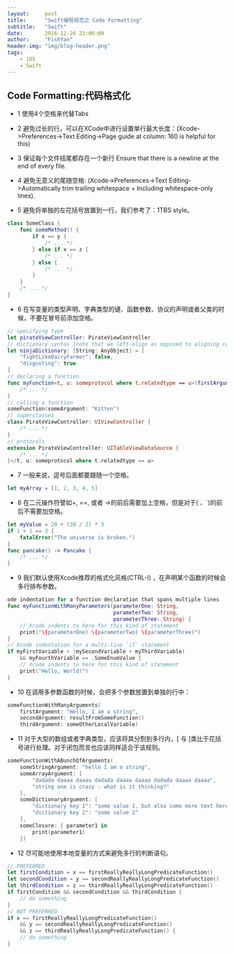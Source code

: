 ```yaml
---
layout:     post
title:      "Swift编程规范之 Code Formatting"
subtitle:   "Swift"
date:       2016-12-26 22:00:00
author:     "FishYan"
header-img: "img/blog-header.png"
tags:
    - iOS
    - Swift
---
```


## Code Formatting:代码格式化

- 1 使用4个空格来代替Tabs

- 2 避免过长的行，可以在XCode中进行设置单行最大长度：(Xcode->Preferences->Text Editing->Page guide at column: 160 is helpful for this)

- 3 保证每个文件结尾都存在一个新行 Ensure that there is a newline at the end of every file.

- 4 避免无意义的尾随空格: (Xcode->Preferences->Text Editing->Automatically trim trailing whitespace + Including whitespace-only lines).

- 5 避免将单独的左花括号放置到一行，我们参考了：1TBS style。
```swift
class SomeClass {
    func someMethod() {
        if x == y {
            /* ... */
        } else if x == z {
            /* ... */
        } else {
            /* ... */
        }
    }
    /* ... */
}
```
- 6 在写变量的类型声明、字典类型的键、函数参数、协议的声明或者父类的时候，不要在冒号前添加空格。

```swift
// specifying type
let pirateViewController: PirateViewController
// dictionary syntax (note that we left-align as opposed to aligning colons)
let ninjaDictionary: [String: AnyObject] = [
    "fightLikeDairyFarmer": false,
    "disgusting": true
]
// declaring a function
func myFunction<t, u: someprotocol where t.relatedtype == u>(firstArgument: U, secondArgument: T) {
    /* ... */
}
// calling a function
someFunction(someArgument: "Kitten")
// superclasses
class PirateViewController: UIViewController {
    /* ... */
}
// protocols
extension PirateViewController: UITableViewDataSource {
    /* ... */
}</t, u: someprotocol where t.relatedtype == u>
```
- 7 一般来说，逗号后面都要跟随一个空格。

```swift
let myArray = [1, 2, 3, 4, 5]
```
- 8 在二元操作符譬如+, ==, 或者 ->的前后需要加上空格，但是对于( 、`)的前后不需要加空格。

```swift
let myValue = 20 + (30 / 2) * 3
if 1 + 1 == 3 {
    fatalError("The universe is broken.")
}
func pancake() -> Pancake {
    /* ... */
}
```
- 9 我们默认使用Xcode推荐的格式化风格(CTRL-I) ，在声明某个函数的时候会多行排布参数。

```swift
ode indentation for a function declaration that spans multiple lines
func myFunctionWithManyParameters(parameterOne: String,
                                  parameterTwo: String,
                                  parameterThree: String) {
    // Xcode indents to here for this kind of statement
    print("\(parameterOne) \(parameterTwo) \(parameterThree)")
}
// Xcode indentation for a multi-line `if` statement
if myFirstVariable > (mySecondVariable + myThirdVariable)
    && myFourthVariable == .SomeEnumValue {
    // Xcode indents to here for this kind of statement
    print("Hello, World!")
}
```
- 10 在调用多参数函数的时候，会把多个参数放置到单独的行中：
```swift
someFunctionWithManyArguments(
    firstArgument: "Hello, I am a string",
    secondArgument: resultFromSomeFunction()
    thirdArgument: someOtherLocalVariable)
```
- 11 对于大型的数组或者字典类型，应该将其分割到多行内，[ 与 ]类比于花括号进行处理。对于闭包而言也应该同样适合于该规则。

```swift
someFunctionWithABunchOfArguments(
    someStringArgument: "hello I am a string",
    someArrayArgument: [
        "dadada daaaa daaaa dadada daaaa daaaa dadada daaaa daaaa",
        "string one is crazy - what is it thinking?"
    ],
    someDictionaryArgument: [
        "dictionary key 1": "some value 1, but also some more text here",
        "dictionary key 2": "some value 2"
    ],
    someClosure: { parameter1 in
        print(parameter1)
    })
```
- 12 尽可能地使用本地变量的方式来避免多行的判断语句。

```swift
// PREFERRED
let firstCondition = x == firstReallyReallyLongPredicateFunction()
let secondCondition = y == secondReallyReallyLongPredicateFunction()
let thirdCondition = z == thirdReallyReallyLongPredicateFunction()
if firstCondition && secondCondition && thirdCondition {
    // do something
}
// NOT PREFERRED
if x == firstReallyReallyLongPredicateFunction()
    && y == secondReallyReallyLongPredicateFunction()
    && z == thirdReallyReallyLongPredicateFunction() {
    // do something
}
```